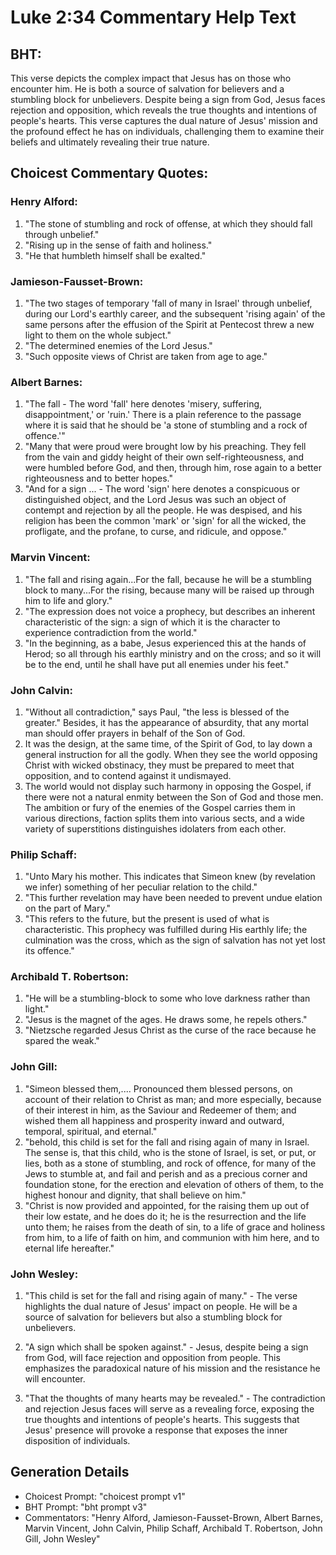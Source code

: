 # Luke 2:34 Commentary Help Text

## BHT:
This verse depicts the complex impact that Jesus has on those who encounter him. He is both a source of salvation for believers and a stumbling block for unbelievers. Despite being a sign from God, Jesus faces rejection and opposition, which reveals the true thoughts and intentions of people's hearts. This verse captures the dual nature of Jesus' mission and the profound effect he has on individuals, challenging them to examine their beliefs and ultimately revealing their true nature.

## Choicest Commentary Quotes:
### Henry Alford:
1. "The stone of stumbling and rock of offense, at which they should fall through unbelief." 
2. "Rising up in the sense of faith and holiness." 
3. "He that humbleth himself shall be exalted."

### Jamieson-Fausset-Brown:
1. "The two stages of temporary 'fall of many in Israel' through unbelief, during our Lord's earthly career, and the subsequent 'rising again' of the same persons after the effusion of the Spirit at Pentecost threw a new light to them on the whole subject."
2. "The determined enemies of the Lord Jesus."
3. "Such opposite views of Christ are taken from age to age."

### Albert Barnes:
1. "The fall - The word 'fall' here denotes 'misery, suffering, disappointment,' or 'ruin.' There is a plain reference to the passage where it is said that he should be 'a stone of stumbling and a rock of offence.'"
2. "Many that were proud were brought low by his preaching. They fell from the vain and giddy height of their own self-righteousness, and were humbled before God, and then, through him, rose again to a better righteousness and to better hopes."
3. "And for a sign ... - The word 'sign' here denotes a conspicuous or distinguished object, and the Lord Jesus was such an object of contempt and rejection by all the people. He was despised, and his religion has been the common 'mark' or 'sign' for all the wicked, the profligate, and the profane, to curse, and ridicule, and oppose."

### Marvin Vincent:
1. "The fall and rising again...For the fall, because he will be a stumbling block to many...For the rising, because many will be raised up through him to life and glory." 
2. "The expression does not voice a prophecy, but describes an inherent characteristic of the sign: a sign of which it is the character to experience contradiction from the world." 
3. "In the beginning, as a babe, Jesus experienced this at the hands of Herod; so all through his earthly ministry and on the cross; and so it will be to the end, until he shall have put all enemies under his feet."

### John Calvin:
1. "Without all contradiction," says Paul, "the less is blessed of the greater." Besides, it has the appearance of absurdity, that any mortal man should offer prayers in behalf of the Son of God.
2. It was the design, at the same time, of the Spirit of God, to lay down a general instruction for all the godly. When they see the world opposing Christ with wicked obstinacy, they must be prepared to meet that opposition, and to contend against it undismayed.
3. The world would not display such harmony in opposing the Gospel, if there were not a natural enmity between the Son of God and those men. The ambition or fury of the enemies of the Gospel carries them in various directions, faction splits them into various sects, and a wide variety of superstitions distinguishes idolaters from each other.

### Philip Schaff:
1. "Unto Mary his mother. This indicates that Simeon knew (by revelation we infer) something of her peculiar relation to the child."
2. "This further revelation may have been needed to prevent undue elation on the part of Mary."
3. "This refers to the future, but the present is used of what is characteristic. This prophecy was fulfilled during His earthly life; the culmination was the cross, which as the sign of salvation has not yet lost its offence."

### Archibald T. Robertson:
1. "He will be a stumbling-block to some who love darkness rather than light."
2. "Jesus is the magnet of the ages. He draws some, he repels others."
3. "Nietzsche regarded Jesus Christ as the curse of the race because he spared the weak."

### John Gill:
1. "Simeon blessed them,.... Pronounced them blessed persons, on account of their relation to Christ as man; and more especially, because of their interest in him, as the Saviour and Redeemer of them; and wished them all happiness and prosperity inward and outward, temporal, spiritual, and eternal."
2. "behold, this child is set for the fall and rising again of many in Israel. The sense is, that this child, who is the stone of Israel, is set, or put, or lies, both as a stone of stumbling, and rock of offence, for many of the Jews to stumble at, and fail and perish and as a precious corner and foundation stone, for the erection and elevation of others of them, to the highest honour and dignity, that shall believe on him."
3. "Christ is now provided and appointed, for the raising them up out of their low estate, and he does do it; he is the resurrection and the life unto them; he raises from the death of sin, to a life of grace and holiness from him, to a life of faith on him, and communion with him here, and to eternal life hereafter."

### John Wesley:
1. "This child is set for the fall and rising again of many." - The verse highlights the dual nature of Jesus' impact on people. He will be a source of salvation for believers but also a stumbling block for unbelievers. 

2. "A sign which shall be spoken against." - Jesus, despite being a sign from God, will face rejection and opposition from people. This emphasizes the paradoxical nature of his mission and the resistance he will encounter. 

3. "That the thoughts of many hearts may be revealed." - The contradiction and rejection Jesus faces will serve as a revealing force, exposing the true thoughts and intentions of people's hearts. This suggests that Jesus' presence will provoke a response that exposes the inner disposition of individuals.


## Generation Details
- Choicest Prompt: "choicest prompt v1"
- BHT Prompt: "bht prompt v3"
- Commentators: "Henry Alford, Jamieson-Fausset-Brown, Albert Barnes, Marvin Vincent, John Calvin, Philip Schaff, Archibald T. Robertson, John Gill, John Wesley"

